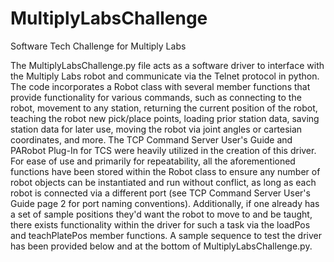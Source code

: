 # MultiplyLabsChallenge
Software Tech Challenge for Multiply Labs

The MultiplyLabsChallenge.py file acts as a software driver to interface with the Multiply Labs robot and communicate via the Telnet protocol in python. The code incorporates a Robot class with several member functions that provide functionality for various commands, such as connecting to the robot, movement to any station, returning the current position of the robot, teaching the robot new pick/place points, loading prior station data, saving station data for later use, moving the robot via joint angles or cartesian coordinates, and more. The TCP Command Server User's Guide and PARobot Plug-In for TCS were heavily utilized in the creation of this driver. For ease of use and primarily for repeatability, all the aforementioned functions have been stored within the Robot class to ensure any number of robot objects can be instantiated and run without conflict, as long as each robot is connected via a different port (see TCP Command Server User's Guide page 2 for port naming conventions). Additionally, if one already has a set of sample positions they'd want the robot to move to and be taught, there exists functionality within the driver for such a task via the loadPos and teachPlatePos member functions. A sample sequence to test the driver has been provided below and at the bottom of MultiplyLabsChallenge.py.


<!-- SAMPLE SEQUENCE:

rob1.loadStationLoc("PreviousStations.gpo")
rob1.goToStation(1,5)
currCartCoords = rob1.getCurrPosCart()

print("Current Cartesian Coordinates")
for x in currCartCoords:
    print(x)

rob1.goToStation(3,5)
rob1.goToStation(4,5)

rob1.pickTray(4, 1, 20, False, 10)
rob1.placeTray(8, 1, 20, 20, 10, True, 10)
goalCartCoords = rob1.getGoalPosCart


rob1.goToStation(3,5)
rob1.teachPlatePos(3, 20) -->
